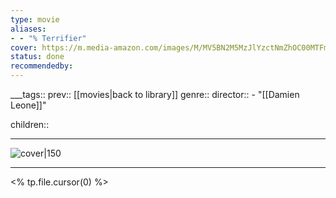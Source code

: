 ```yaml
---
type: movie
aliases:
- - "% Terrifier"
cover: https://m.media-amazon.com/images/M/MV5BN2M5MzJlYzctNmZhOC00MTFmLWIxZmUtN2I4NzY5MTlmNDdmXkEyXkFqcGc@._V1_SX300.jpg
status: done
recommendedby:
---
```

___tags:: prev:: [[movies|back to library]]
genre::
director:: - "[[Damien Leone]]"
  
children::
___
![cover|150](https://m.media-amazon.com/images/M/MV5BN2M5MzJlYzctNmZhOC00MTFmLWIxZmUtN2I4NzY5MTlmNDdmXkEyXkFqcGc@._V1_SX300.jpg)
___
<% tp.file.cursor(0) %>
